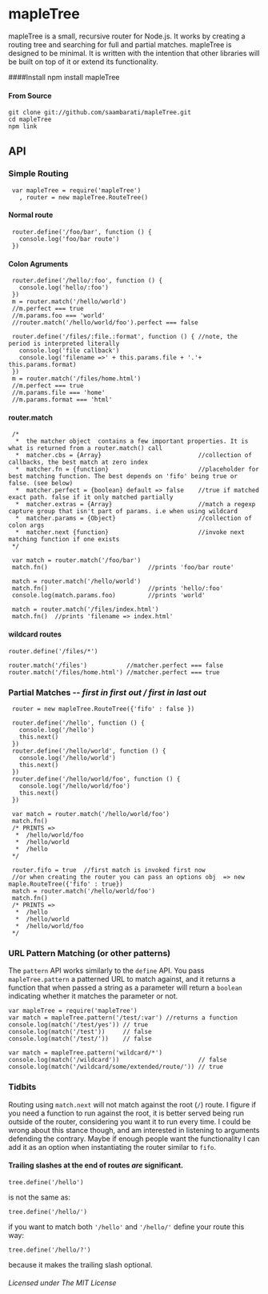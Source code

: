 
mapleTree
=========

mapleTree is a small, recursive router for Node.js. It works by creating a routing tree and searching for full and partial matches.
mapleTree is designed to be minimal. It is written with the intention that other libraries will be built on top of it or extend its functionality.

####Install
    npm install mapleTree
#### From Source
    git clone git://github.com/saambarati/mapleTree.git
    cd mapleTree
    npm link

API
---

### Simple Routing
     var mapleTree = require('mapleTree')
       , router = new mapleTree.RouteTree()

#### Normal route

     router.define('/foo/bar', function () {
       console.log('foo/bar route')
     })

#### Colon Agruments

     router.define('/hello/:foo', function () {
       console.log('hello/:foo')
     })
     m = router.match('/hello/world')
     //m.perfect === true
     //m.params.foo === 'world'
     //router.match('/hello/world/foo').perfect === false

     router.define('/files/:file.:format', function () { //note, the period is interpreted literally
       console.log('file callback')
       console.log('filename =>' + this.params.file + '.'+ this.params.format)
     })
     m = router.match('/files/home.html')
     //m.perfect === true
     //m.params.file === 'home'
     //m.params.format === 'html'

#### router.match

     /*
      *  the matcher object  contains a few important properties. It is what is returned from a router.match() call
      *  matcher.cbs = {Array}                           //collection of callbacks, the best match at zero index
      *  matcher.fn = {function}                         //placeholder for best matching function. The best depends on 'fifo' being true or false. (see below)
      *  matcher.perfect = {boolean} default => false    //true if matched exact path. false if it only matched partially
      *  matcher.extras = {Array}                        //match a regexp capture group that isn't part of params. i.e when using wildcard
      *  matcher.params = {Object}                       //collection of colon args
      *  matcher.next {function}                         //invoke next matching function if one exists
     */

     var match = router.match('/foo/bar')
     match.fn()                            //prints 'foo/bar route'

     match = router.match('/hello/world')
     match.fn()                            //prints 'hello/:foo'
     console.log(match.params.foo)         //prints 'world'

     match = router.match('/files/index.html')
     match.fn()  //prints 'filename => index.html'

#### wildcard routes

    router.define('/files/*')

    router.match('/files')           //matcher.perfect === false
    router.match('/files/home.html') //matcher.perfect === true

### Partial Matches -- *first in first out / first in last out*

     router = new mapleTree.RouteTree({'fifo' : false })

     router.define('/hello', function () {
       console.log('/hello')
       this.next()
     })
     router.define('/hello/world', function () {
       console.log('/hello/world')
       this.next()
     })
     router.define('/hello/world/foo', function () {
       console.log('/hello/world/foo')
       this.next()
     })

     var match = router.match('/hello/world/foo')
     match.fn()
     /* PRINTS =>
      *  /hello/world/foo
      *  /hello/world
      *  /hello
     */

     router.fifo = true  //first match is invoked first now
     //or when creating the router you can pass an options obj  => new maple.RouteTree({'fifo' : true})
     match = router.match('/hello/world/foo')
     match.fn()
     /* PRINTS =>
      *  /hello
      *  /hello/world
      *  /hello/world/foo
     */




### URL Pattern Matching (or other patterns)
The  `pattern` API works similarly to the `define` API. You pass `mapleTree.pattern` a patterned URL to match against, and it returns a function that when passed a string as a parameter
will return a `boolean` indicating whether it matches the parameter or not.

    var mapleTree = require('mapleTree')
    var match = mapleTree.pattern('/test/:var') //returns a function
    console.log(match('/test/yes')) // true
    console.log(match('/test'))     // false
    console.log(match('/test/'))    // false

    var match = mapleTree.pattern('wildcard/*')
    console.log(match('/wildcard'))                      // false
    console.log(match('/wildcard/some/extended/route/')) // true


### Tidbits

Routing using `match.next` will not match against the root (`/`) route. I figure if you need a function to run against
the root, it is better served being run outside of the router, considering you want it to run every time.
I could be wrong about this stance though, and am interested in listening to arguments defending the contrary.
Maybe if enough people want the functionality I can add it as an option when instantiating the router similar to `fifo`.

#### Trailing slashes at the end of routes *are* significant.

    tree.define('/hello')

is not the same as:

    tree.define('/hello/')

if you want to match both `'/hello'` and `'/hello/'`
define your route this way:

    tree.define('/hello/?')

because it makes the trailing slash optional.

###### Licensed under The MIT License
